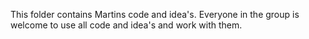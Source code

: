 This folder contains Martins code and idea's. Everyone in the group is welcome to use all code and idea's and work with them.
